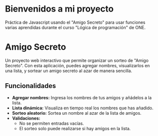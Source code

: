 # Bienvenidos a mi proyecto
Práctica de Javascript usando el "Amigo Secreto" para usar funciones varias aprendidas durante el curso "Lógica de programación" de ONE.

# Amigo Secreto

Un proyecto web interactivo que permite organizar un sorteo de "Amigo Secreto". Con esta aplicación, puedes agregar nombres, visualizarlos en una lista, y sortear un amigo secreto al azar de manera sencilla.

## Funcionalidades

- **Agregar nombres:** Ingresa los nombres de tus amigos y añádelos a la lista.
- **Lista dinámica:** Visualiza en tiempo real los nombres que has añadido.
- **Sorteo aleatorio:** Sortea un nombre al azar de la lista de amigos.
- **Validaciones:** 
  - No se permiten entradas vacías.
  - El sorteo solo puede realizarse si hay amigos en la lista.

